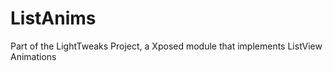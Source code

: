 ListAnims
=========

Part of the LightTweaks Project, a Xposed module that implements ListView Animations

